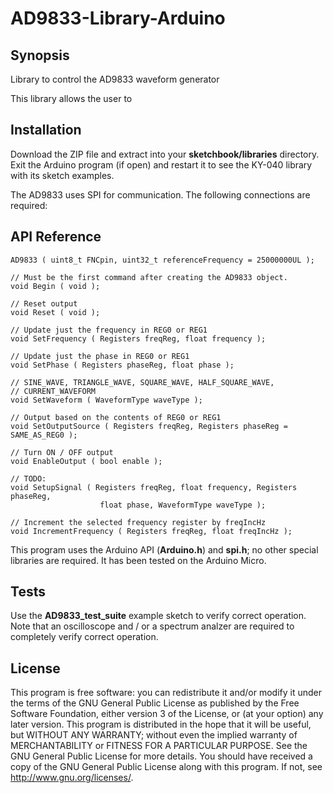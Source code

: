 # AD9833-Library-Arduino

## Synopsis
Library to control the AD9833 waveform generator 

This library allows the user to 

## Installation

Download the ZIP file and extract into your **sketchbook/libraries** directory. Exit the Arduino program (if open) and restart it to see the KY-040 library with its sketch examples.

The AD9833 uses SPI for communication. The following connections are required:


## API Reference

	AD9833 ( uint8_t FNCpin, uint32_t referenceFrequency = 25000000UL );

	// Must be the first command after creating the AD9833 object.
	void Begin ( void );

	// Reset output
	void Reset ( void );

	// Update just the frequency in REG0 or REG1
	void SetFrequency ( Registers freqReg, float frequency );

	// Update just the phase in REG0 or REG1
	void SetPhase ( Registers phaseReg, float phase );

	// SINE_WAVE, TRIANGLE_WAVE, SQUARE_WAVE, HALF_SQUARE_WAVE,
	// CURRENT_WAVEFORM
	void SetWaveform ( WaveformType waveType );

	// Output based on the contents of REG0 or REG1
	void SetOutputSource ( Registers freqReg, Registers phaseReg = SAME_AS_REG0 );

	// Turn ON / OFF output
	void EnableOutput ( bool enable );

	// TODO:
	void SetupSignal ( Registers freqReg, float frequency, Registers phaseReg,
						float phase, WaveformType waveType );

	// Increment the selected frequency register by freqIncHz
	void IncrementFrequency ( Registers freqReg, float freqIncHz );

This program uses the Arduino API (**Arduino.h**) and **spi.h**; no other special libraries are required. It has been tested on the Arduino Micro.

## Tests

Use the **AD9833_test_suite** example sketch to verify correct operation. Note that an oscilloscope and / or a spectrum analzer are required to completely verify correct operation.

## License

This program is free software: you can redistribute it and/or modify it under the terms of the GNU General Public License as published by the Free Software Foundation, either version 3 of the License, or (at your option) any later version. This program is distributed in the hope that it will be useful, but WITHOUT ANY WARRANTY; without even the implied warranty of MERCHANTABILITY or FITNESS FOR A PARTICULAR PURPOSE. See the GNU General Public License for more details. You should have received a copy of the GNU General Public License along with this program. If not, see http://www.gnu.org/licenses/.
